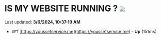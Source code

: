 # IS MY WEBSITE RUNNING ? [![](https://img.shields.io/static/v1?label=Sponsor&message=%E2%9D%A4&logo=GitHub&color=%23fe8e86)](https://github.com/sponsors/<username>)

Last updated: **3/6/2024, 10:37:19 AM**

- `GET` [https://youssefservice.me](https://youssefservice.me) - **Up** (151ms)
